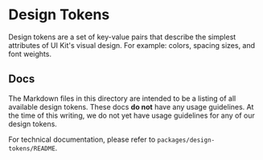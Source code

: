 # Design Tokens

Design tokens are a set of key-value pairs that describe the simplest attributes of UI Kit's visual design. For example: colors, spacing sizes, and font weights.

## Docs

The Markdown files in this directory are intended to be a listing of all available design tokens. These docs **do not** have any usage guidelines. At the time of this writing, we do not yet have usage guidelines for any of our design tokens.

For technical documentation, please refer to `packages/design-tokens/README`.
